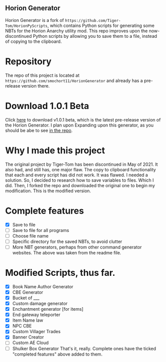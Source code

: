 ## Horion Generator

Horion Generator is a fork of `https://github.com/Tiger-Tom/HorionPyScripts`, which contains Python scripts for generating some NBTs for the Horion Anarchy utility mod. This repo improves upon the now-discontinued Python scripts by allowing you to save them to a file, instead of copying to the clipboard. 

# Repository
The repo of this project is located at `https://github.com/smochort11/HorionGenerator` and already has a pre-release version there.

# Download 1.0.1 Beta
Click [here](https://github.com/smochort11/HorionGenerator/releases/download/beta2/HorionGenerator.b1.0.1.zip) to download v1.0.1 beta, which is the latest pre-release version of the Horion Generator. I plan upon Expanding upon this generator, as you should be abe to see [in the repo](https://github.com/Tiger-Tom/HorionPyScripts). 

# Why I made this project
The original project by Tiger-Tom has been discontinued in May of 2021. It also had, and still has, one major flaw. The copy to clipboard functionality that each and every script has did not work. It was flawed. I needed a solution.
So, I decided to research how to save variables to files. Which I did. Then, I forked the repo and downloaded the original one to begin my modification. This is the modified version.
# Complete features
- [x] Save to file
- [ ] Save to file for all programs
- [ ] Choose file name
- [ ] Specific directory for the saved NBTs, to avoid clutter
- [ ] More NBT generators, perhaps from other command generator websites.
The above was taken from the readme file.

# Modified Scripts, thus far.
- [x] Book Name Author Generator
- [X] CBE Generator
- [X] Bucket of ___
- [x] Custom damage generator
- [x] Enchantment generator [for items]
- [x] End gateway teleporter
- [x] Item Name law
- [x] NPC CBE
- [x] Custom Villager Trades
- [x] Banner Creator
- [ ] Custom AE Cloud
- [ ] Shulker Box Generator
That's it, really. Complete ones have the ticked "completed features" above added to them. 
